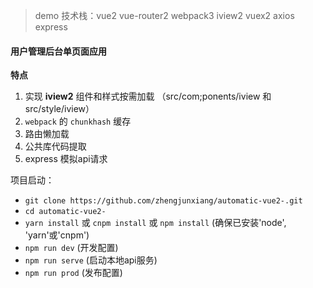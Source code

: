 > demo 技术栈：vue2 vue-router2 webpack3 iview2 vuex2 axios express

#### 用户管理后台单页面应用

**特点**
1. 实现 **iview2** 组件和样式按需加载 （src/com;ponents/iview 和 src/style/iview）
2. `webpack` 的 `chunkhash` 缓存
3. 路由懒加载
4. 公共库代码提取
5. express 模拟api请求

项目启动：
- `git clone https://github.com/zhengjunxiang/automatic-vue2-.git`
- `cd automatic-vue2-`
- `yarn install` 或 `cnpm install` 或 `npm install` (确保已安装'node', 'yarn'或'cnpm')
- `npm run dev` (开发配置)
- `npm run serve` (启动本地api服务)
- `npm run prod` (发布配置)
